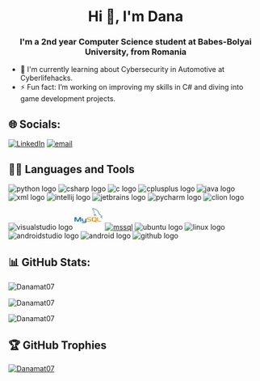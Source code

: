 <h1 align="center">Hi 👋, I'm Dana</h1>
<h3 align="center">I'm a 2nd year Computer Science student at Babes-Bolyai University, from Romania</h3>

  - 🔭 I'm currently learning about Cybersecurity in Automotive at Cyberlifehacks.
  - ⚡ Fun fact: I’m working on improving my skills in C# and diving into game development projects.

## 🌐 Socials:
[![LinkedIn](https://img.shields.io/badge/LinkedIn-%230077B5.svg?logo=linkedin&logoColor=white)](https://linkedin.com/in/dana-maria-matei-b17282310) [![email](https://img.shields.io/badge/Email-D14836?logo=gmail&logoColor=white)](mailto:marydanamat@gmail.com) 

## 👨‍💻 Languages and Tools
<div align="left">
  <img src="https://cdn.jsdelivr.net/gh/devicons/devicon/icons/python/python-original.svg" height="50" alt="python logo"  />
  <img src="https://cdn.jsdelivr.net/gh/devicons/devicon/icons/csharp/csharp-original.svg" height="50" alt="csharp logo"  />
  <img src="https://cdn.jsdelivr.net/gh/devicons/devicon/icons/c/c-original.svg" height="50" alt="c logo"  />
  <img src="https://cdn.jsdelivr.net/gh/devicons/devicon/icons/cplusplus/cplusplus-original.svg" height="50" alt="cplusplus logo"  />
  <img src="https://cdn.jsdelivr.net/gh/devicons/devicon/icons/java/java-original.svg" height="50" alt="java logo"  />
  <img src="https://cdn.jsdelivr.net/gh/devicons/devicon/icons/xml/xml-original.svg" height="50" alt="xml logo"  />
  <img src="https://cdn.jsdelivr.net/gh/devicons/devicon/icons/intellij/intellij-original.svg" height="50" alt="intellij logo"  />
  <img src="https://cdn.jsdelivr.net/gh/devicons/devicon/icons/jetbrains/jetbrains-original.svg" height="50" alt="jetbrains logo"  />
  <img src="https://cdn.jsdelivr.net/gh/devicons/devicon/icons/pycharm/pycharm-original.svg" height="50" alt="pycharm logo"  />
  <img src="https://cdn.jsdelivr.net/gh/devicons/devicon/icons/clion/clion-original.svg" height="50" alt="clion logo"  />
  <img src="https://cdn.jsdelivr.net/gh/devicons/devicon/icons/visualstudio/visualstudio-plain.svg" height="50" alt="visualstudio logo"  />
  <a target="_blank" href="https://raw.githubusercontent.com/devicons/devicon/master/icons/mysql/mysql-original-wordmark.svg" style="display: inline-block;"><img src="https://raw.githubusercontent.com/devicons/devicon/master/icons/mysql/mysql-original-wordmark.svg" alt="mysql" width="56" height="56" /></a>
  <a target="_blank" href="https://www.svgrepo.com/show/303229/microsoft-sql-server-logo.svg" style="display: inline-block;"><img src="https://www.svgrepo.com/show/303229/microsoft-sql-server-logo.svg" alt="mssql" width="56" height="56" /></a>
  <img src="https://cdn.jsdelivr.net/gh/devicons/devicon/icons/ubuntu/ubuntu-plain.svg" height="50" alt="ubuntu logo"  />
  <img src="https://cdn.jsdelivr.net/gh/devicons/devicon/icons/linux/linux-original.svg" height="50" alt="linux logo"  />
  <img src="https://cdn.jsdelivr.net/gh/devicons/devicon/icons/androidstudio/androidstudio-original.svg" height="50" alt="androidstudio logo"  />
  <img src="https://cdn.jsdelivr.net/gh/devicons/devicon/icons/android/android-original.svg" height="50" alt="android logo"  />
  <img src="https://cdn.jsdelivr.net/gh/devicons/devicon/icons/github/github-original.svg" height="50" alt="github logo"  />
</div>


## 📊 GitHub Stats:
<p><img align="center" src="https://github-readme-stats.vercel.app/api?username=Danamat07&show_icons=true&locale=en" alt="Danamat07" /></p>
<p><img align="center" src="https://github-readme-streak-stats.herokuapp.com/?user=Danamat07&" alt="Danamat07" /></p>
<p><img src="https://github-readme-stats.vercel.app/api/top-langs?username=Danamat07&show_icons=true&locale=en&layout=compact" alt="Danamat07" /></p>



## 🏆 GitHub Trophies
<p><a href="https://github.com/ryo-ma/github-profile-trophy"><img src="https://github-profile-trophy.vercel.app/?username=Danamat07" alt="Danamat07" /></a></p>
